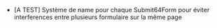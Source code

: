 - [A TEST] Système de name pour chaque Submit64Form pour éviter interferences entre plusieurs formulaire sur la même page
